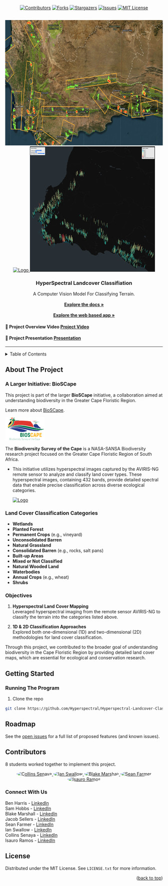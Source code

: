 <a id="readme-top"></a>

<!-- PROJECT SHIELDS -->
<!--
*** I'm using markdown "reference style" links for readability.
*** Reference links are enclosed in brackets [ ] instead of parentheses ( ).
*** See the bottom of this document for the declaration of the reference variables
*** for contributors-url, forks-url, etc. This is an optional, concise syntax you may use.
*** https://www.markdownguide.org/basic-syntax/#reference-style-links
-->
<div align="center">

[![Contributors][contributors-shield]][contributors-url]
[![Forks][forks-shield]][forks-url]
[![Stargazers][stars-shield]][stars-url]
[![Issues][issues-shield]][issues-url]
[![MIT License][license-shield]][license-url]

</div>

<!-- PROJECT LOGO -->
<br />
<div align="center">
  <a href="https://github.com/harrisb002/Hyperspectral-Landcover-Classification">
    <img src="Assets/CapeRegion.png" alt="Logo" width="1000" height="400">
  </a>
  <br/>
  <a href="https://github.com/harrisb002/Hyperspectral-Landcover-Classification">
    <img src="Assets/google_maps.png" alt="Logo" width="400" height="400">
  </a>
  <a href="https://github.com/harrisb002/Hyperspectral-Landcover-Classification">
    <img src="Assets/hexagon_layer.png" alt="Logo" width="400" height="400" >
  </a>

</div>
<h3 align="center">HyperSpectral Landcover Classifiation</h3>

  <p align="center">
    A Computer Vision Model For Classifying Terrain.  
    <br />
    <br />
    <a href="https://github.com/harrisb002/Hyperspectral-Landcover-Classification/blob/main/README.md"><strong>Explore the docs »</strong></a>
    <br />
    <br />
    <a href="https://github.com/harrisb002/cs375/blob/main/Final-Project/hsi-visualization/README.md"><strong>Explore the web based app »</strong></a>
  </p>
</div>

#### 🎥 Project Overview Video [Project Video](https://www.youtube.com/watch?v=KFSoe3jba1s)

#### 📓 Project Presentation [Presentation](Assets/CS470_1D_LandcoverClassification.pdf)

---

<!-- TABLE OF CONTENTS -->
<details>
  <summary>Table of Contents</summary>
  <ol>
    <li>
      <a href="#about-the-project">About The Project</a>
    </li>
    <li>
      <a href="#getting-started">Getting Started</a>
      <ul>
        <li><a href="#running">Running The Program</a></li>
      </ul>
    </li>
    <li><a href="#roadmap">Roadmap</a></li>
    <li><a href="#usage">Usage</a></li>
    <li><a href="#contributors">Contributors</a></li>
    <li><a href="#connect-with-us">Connect</a></li>
    <li><a href="#license">License</a></li>
    <li><a href="#acknowledgments">Acknowledgments</a></li>
  </ol>
</details>

<!-- ABOUT THE PROJECT -->

## About The Project

### A Larger Initiative: BioSCape

This project is part of the larger **BioSCape** initiative, a collaboration aimed at understanding biodiversity in the Greater Cape Floristic Region.

Learn more about [BioSCape](https://www.bioscape.io/).

<a href="https://github.com/harrisb002/Hyperspectral-Landcover-Classification">
  <img src="Assets/bioscape_logo.png" alt="BioSCape Logo" width="125" height="75">
</a>

The **Biodiversity Survey of the Cape** is a NASA-SANSA Biodiversity research project focused on the Greater Cape Floristic Region of South Africa.

- This initiative utilizes hyperspectral images captured by the AVIRIS-NG remote sensor to analyze and classify land cover types. These hyperspectral images, containing 432 bands, provide detailed spectral data that enable precise classification across diverse ecological categories.

  <a href="https://github.com/harrisb002/Hyperspectral-Landcover-Classification">
    <img src="Assets/Hyperspectral_image_cube.png" alt="Logo" width="150" height="150">
  </a>

### Land Cover Classification Categories

- **Wetlands**
- **Planted Forest**
- **Permanent Crops** (e.g., vineyard)
- **Unconsolidated Barren**
- **Natural Grassland**
- **Consolidated Barren** (e.g., rocks, salt pans)
- **Built-up Areas**
- **Mixed or Not Classified**
- **Natural Wooded Land**
- **Waterbodies**
- **Annual Crops** (e.g., wheat)
- **Shrubs**

### Objectives

1. **Hyperspectral Land Cover Mapping**  
   Leveraged hyperspectral imaging from the remote sensor AVIRIS-NG to classify the terrain into the categories listed above.

2. **1D & 2D Classification Approaches**  
   Explored both one-dimensional (1D) and two-dimensional (2D) methodologies for land cover classification.

Through this project, we contributed to the broader goal of understanding biodiversity in the Cape Floristic Region by providing detailed land cover maps, which are essential for ecological and conservation research.

<!-- GETTING STARTED -->

<a id="readme-getting-started"></a>

## Getting Started

### Running The Program

1. Clone the repo

```sh
git clone https://github.com/Hyperspectral/Hyperspectral-Landcover-Classification.git
```

## Roadmap

See the [open issues](https://github.com/harrisb002/Hyperspectral-Landcover-Classification/issues) for a full list of proposed features (and known issues).

<!-- CONTRIBUTORS -->

## Contributors

8 students worked together to implement this project.

<p align="center">
  <a href="https://github.com/harrisb002">
    <img src="https://github.com/harrisb002.png" width="80" height="80" style="border-radius: 50%;" alt="Collins Senaya" />
  </a>
  <a href="https://github.com/samuelhobbs">
    <img src="https://github.com/samuelhobbs.png" width="80" height="80" style="border-radius: 50%;" alt="Ian Swallow" />
  </a>
  <a href="https://github.com/officialblake">
    <img src="https://github.com/officialblake.png" width="80" height="80" style="border-radius: 50%;" alt="Blake Marshall" />
  </a>
  <a href="https://github.com/sean10203040">
    <img src="https://github.com/sean10203040.png" width="80" height="80" style="border-radius: 50%;" alt="Sean Farmer" />
  </a>
  <a href="https://github.com/Iramos16">
    <img src="https://github.com/Iramos16.png" width="80" height="80" style="border-radius: 50%;" alt="Isauro Ramos" />
  </a>
</p>

<!-- CONNECT -->

### Connect With Us

Ben Harris - [LinkedIn](https://www.linkedin.com/in/benjamin-harris-388151274/)  
Sam Hobbs - [LinkedIn](https://www.linkedin.com/in/samuel-hobbs-234204183/)  
Blake Marshall - [LinkedIn](https://www.linkedin.com/in/blakemarshalll)  
Jacob Sellers - [LinkedIn](https://www.linkedin.com/in/jacob-sellers-83840826a)  
Sean Farmer - [LinkedIn](https://www.linkedin.com/in/sean-farmer-517ab8276/)  
Ian Swallow - [LinkedIn](https://www.linkedin.com/in/ian-swallow-b37266311/)  
Collins Senaya - [LinkedIn](https://www.linkedin.com/in/collins-senaya-044ba51bb/)  
Isauro Ramos - [LinkedIn](https://www.linkedin.com/in/ramosisauro/)

<!-- LICENSE -->

## License

Distributed under the MIT License. See `LICENSE.txt` for more information.

<p align="right">(<a href="#readme-top">back to top</a>)</p>

<!-- MARKDOWN LINKS & IMAGES -->
<!-- https://www.markdownguide.org/basic-syntax/#reference-style-links -->

[contributors-shield]: https://img.shields.io/github/contributors/harrisb002/Hyperspectral-Landcover-Classification.svg?style=for-the-badge
[contributors-url]: https://github.com/harrisb002/Hyperspectral-Landcover-Classification/graphs/contributors
[forks-shield]: https://img.shields.io/github/forks/harrisb002/Hyperspectral-Landcover-Classification.svg?style=for-the-badge
[forks-url]: https://github.com/harrisb002/Hyperspectral-Landcover-Classification/network/members
[stars-shield]: https://img.shields.io/github/stars/harrisb002/Hyperspectral-Landcover-Classification.svg?style=for-the-badge
[stars-url]: https://github.com/harrisb002/Hyperspectral-Landcover-Classification/stargazers
[issues-shield]: https://img.shields.io/github/issues/harrisb002/Hyperspectral-Landcover-Classification.svg?style=for-the-badge
[issues-url]: https://github.com/harrisb002/Hyperspectral-Landcover-Classification/issues
[license-shield]: https://img.shields.io/github/license/harrisb002/Hyperspectral-Landcover-Classification.svg?style=for-the-badge
[license-url]: https://github.com/harrisb002/Hyperspectral-Landcover-Classification/blob/main/LICENSE.txt
[linkedin-shield]: https://img.shields.io/badge/-LinkedIn-black.svg?style=for-the-badge&logo=linkedin&colorB=555
[product-screenshot]: images/screenshot.png
[Next.js]: https://img.shields.io/badge/next.js-000000?style=for-the-badge&logo=nextdotjs&logoColor=white
[Next-url]: https://nextjs.org/
[React.js]: https://img.shields.io/badge/React-20232A?style=for-the-badge&logo=react&logoColor=61DAFB
[React-url]: https://reactjs.org/
[Vue.js]: https://img.shields.io/badge/Vue.js-35495E?style=for-the-badge&logo=vuedotjs&logoColor=4FC08D
[Vue-url]: https://vuejs.org/
[Angular.io]: https://img.shields.io/badge/Angular-DD0031?style=for-the-badge&logo=angular&logoColor=white
[Angular-url]: https://angular.io/
[Svelte.dev]: https://img.shields.io/badge/Svelte-4A4A55?style=for-the-badge&logo=svelte&logoColor=FF3E00
[Svelte-url]: https://svelte.dev/
[Laravel.com]: https://img.shields.io/badge/Laravel-FF2D20?style=for-the-badge&logo=laravel&logoColor=white
[Laravel-url]: https://laravel.com
[Bootstrap.com]: https://img.shields.io/badge/Bootstrap-563D7C?style=for-the-badge&logo=bootstrap&logoColor=white
[Bootstrap-url]: https://getbootstrap.com
[JQuery.com]: https://img.shields.io/badge/jQuery-0769AD?style=for-the-badge&logo=jquery&logoColor=white
[JQuery-url]: https://jquery.com
